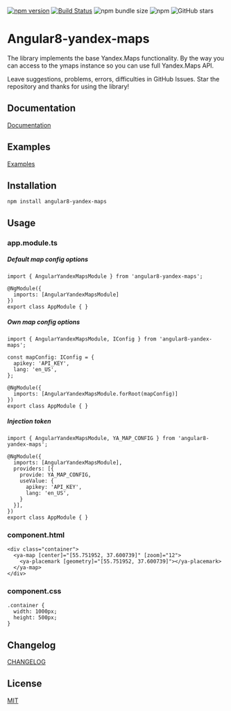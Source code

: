 [![npm version](https://badge.fury.io/js/angular8-yandex-maps.svg)](https://badge.fury.io/js/angular8-yandex-maps) [![Build Status](https://travis-ci.org/ddubrava/angular-yandex-maps.svg?branch=master)](https://travis-ci.org/ddubrava/angular-yandex-maps) ![npm bundle size](https://img.shields.io/bundlephobia/min/angular8-yandex-maps) ![npm](https://img.shields.io/npm/dm/angular8-yandex-maps) ![GitHub stars](https://img.shields.io/github/stars/ddubrava/angular-yandex-maps?style=social)

# Angular8-yandex-maps
The library implements the base Yandex.Maps functionality. By the way you can access to the ymaps instance so you can use full Yandex.Maps API.

Leave suggestions, problems, errors, difficulties in GitHub Issues. Star the repository and thanks for using the library!

## Documentation
[Documentation](https://ddubrava.github.io/angular-yandex-maps/)

## Examples
[Examples](https://ddubrava.github.io/angular-yandex-maps/#/examples)

## Installation
```
npm install angular8-yandex-maps
```

## Usage
### app.module.ts
##### Default map config options
```
import { AngularYandexMapsModule } from 'angular8-yandex-maps';

@NgModule({
  imports: [AngularYandexMapsModule]
})
export class AppModule { }
```

##### Own map config options
```
import { AngularYandexMapsModule, IConfig } from 'angular8-yandex-maps';

const mapConfig: IConfig = {
  apikey: 'API_KEY',
  lang: 'en_US',
};

@NgModule({
  imports: [AngularYandexMapsModule.forRoot(mapConfig)]
})
export class AppModule { }
```

##### Injection token
```
import { AngularYandexMapsModule, YA_MAP_CONFIG } from 'angular8-yandex-maps';

@NgModule({
  imports: [AngularYandexMapsModule],
  providers: [{
    provide: YA_MAP_CONFIG,
    useValue: {
      apikey: 'API_KEY',
      lang: 'en_US',
    }
  }],
})
export class AppModule { }
```

### component.html
```
<div class="container">
  <ya-map [center]="[55.751952, 37.600739]" [zoom]="12">
    <ya-placemark [geometry]="[55.751952, 37.600739]"></ya-placemark>
  </ya-map>
</div>
```

### component.css
```
.container {
  width: 1000px;
  height: 500px;
}
```

## Changelog
[CHANGELOG](https://github.com/ddubrava/angular-yandex-maps/blob/develop/CHANGELOG.md)

## License
[MIT](https://github.com/ddubrava/angular-yandex-maps/blob/develop/LICENSE.md)
